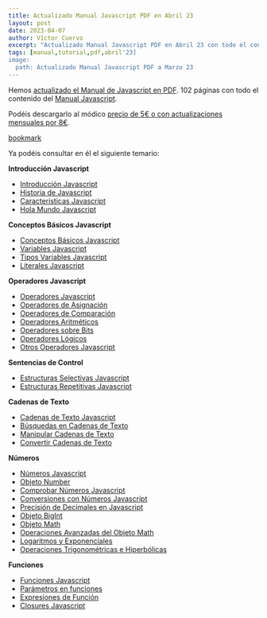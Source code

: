 ```yaml
---
title: Actualizado Manual Javascript PDF en Abril 23
layout: post
date: 2023-04-07
author: Víctor Cuervo
excerpt: "Actualizado Manual Javascript PDF en Abril 23 con todo el contenido del manual actualizado a esta fecha. Descargar el Manual."
tags: [manual,tutorial,pdf,abril'23]
image:
  path: Actualizado Manual Javascript PDF a Marzo 23
---
```


Hemos [actualizado el Manual de Javascript en PDF](https://manualweb.net/javascript/descargar-manual-javascript/). 102 páginas con todo el contenido del [Manual Javascript](https://www.manualweb.net/javascript/).


Podéis descargarlo al módico [precio de 5€ o con actualizaciones mensuales por 8€](https://manualweb.net/javascript/descargar-manual-javascript/).


[bookmark](https://lineadecodigo.gumroad.com/l/manualjavascript)


Ya podéis consultar en él el siguiente temario:


**Introducción Javascript**

- [Introducción Javascript](https://manualweb.net/javascript/introduccion-javascript/)
- [Historia de Javascript](https://manualweb.net/javascript/historia-de-javascript/)
- [Características Javascript](https://manualweb.net/javascript/caracteristicas-javascript/)
- [Hola Mundo Javascript](https://manualweb.net/javascript/hola-mundo-javascript/)

**Conceptos Básicos Javascript**

- [Conceptos Básicos Javascript](https://manualweb.net/javascript/conceptos-basicos-javascript/)
- [Variables Javascript](https://manualweb.net/javascript/variables-javascript/)
- [Tipos Variables Javascript](https://manualweb.net/javascript/tipos-variables-javascript/)
- [Literales Javascript](https://manualweb.net/javascript/literales-javascript/)

**Operadores Javascript**

- [Operadores Javascript](https://manualweb.net/javascript/operadores-javascript/)
- [Operadores de Asignación](https://manualweb.net/javascript/operadores-de-asignacion/)
- [Operadores de Comparación](https://manualweb.net/javascript/operadores-de-comparacion/)
- [Operadores Aritméticos](https://manualweb.net/javascript/operadores-aritmeticos/)
- [Operadores sobre Bits](https://manualweb.net/javascript/operadores-sobre-bits/)
- [Operadores Lógicos](https://manualweb.net/javascript/operadores-logicos/)
- [Otros Operadores Javascript](https://manualweb.net/javascript/otros-operadores-javascript/)

**Sentencias de Control**

- [Estructuras Selectivas Javascript](https://manualweb.net/javascript/estructuras-selectivas-javascript/)
- [Estructuras Repetitivas Javascript](https://manualweb.net/javascript/estructuras-repetitivas-javascript/)

**Cadenas de Texto**

- [Cadenas de Texto Javascript](https://manualweb.net/javascript/cadenas-de-texto-javascript/)
- [Búsquedas en Cadenas de Texto](https://manualweb.net/javascript/busquedas-en-cadenas-de-texto/)
- [Manipular Cadenas de Texto](https://manualweb.net/javascript/manipular-cadenas-de-texto/)
- [Convertir Cadenas de Texto](https://manualweb.net/javascript/convertir-cadenas-de-texto/)

**Números**

- [Números Javascript](https://manualweb.net/javascript/numeros-javascript/)
- [Objeto Number](https://manualweb.net/javascript/objeto-number/)
- [Comprobar Números Javascript](https://manualweb.net/javascript/comprobar-numeros-javascript/)
- [Conversiones con Números Javascript](https://manualweb.net/javascript/conversiones-con-numeros-javascript/)
- [Precisión de Decimales en Javascript](https://manualweb.net/javascript/precision-de-decimales-en-javascript/)
- [Objeto BigInt](https://manualweb.net/javascript/objeto-bigint/)
- [Objeto Math](https://manualweb.net/javascript/objeto-math/)
- [Operaciones Avanzadas del Objeto Math](https://manualweb.net/javascript/operaciones-avanzadas-del-objeto-math/)
- [Logaritmos y Exponenciales](https://manualweb.net/javascript/logaritmos-y-exponenciales/)
- [Operaciones Trigonométricas e Hiperbólicas](https://manualweb.net/javascript/operaciones-trigonometricas-e-hiperbolicas/)

**Funciones**

- [Funciones Javascript](https://manualweb.net/javascript/funciones-javascript/)
- [Parámetros en funciones](https://manualweb.net/javascript/parametros-en-funciones/)
- [Expresiones de Función](https://manualweb.net/javascript/expresiones-de-funcion/)
- [Closures Javascript](https://manualweb.net/javascript/closures-javascript/)
